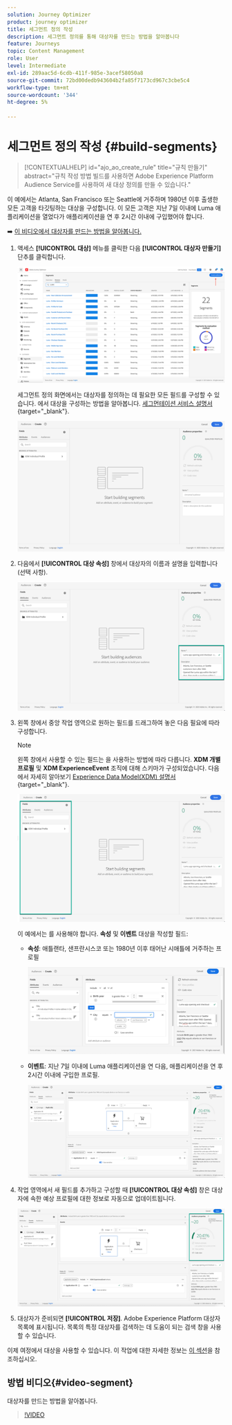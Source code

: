 ```yaml
---
solution: Journey Optimizer
product: journey optimizer
title: 세그먼트 정의 작성
description: 세그먼트 정의를 통해 대상자를 만드는 방법을 알아봅니다
feature: Journeys
topic: Content Management
role: User
level: Intermediate
exl-id: 289aac5d-6cdb-411f-985e-3acef58050a8
source-git-commit: 72bd00dedb943604b2fa85f7173cd967c3cbe5c4
workflow-type: tm+mt
source-wordcount: '344'
ht-degree: 5%

---
```


# 세그먼트 정의 작성 {#build-segments}

>[!CONTEXTUALHELP]
>id="ajo_ao_create_rule"
>title="규칙 만들기"
>abstract="규칙 작성 방법 빌드를 사용하면 Adobe Experience Platform Audience Service를 사용하여 새 대상 정의를 만들 수 있습니다."

이 예에서는 Atlanta, San Francisco 또는 Seattle에 거주하며 1980년 이후 출생한 모든 고객을 타깃팅하는 대상을 구성합니다. 이 모든 고객은 지난 7일 이내에 Luma 애플리케이션을 열었다가 애플리케이션을 연 후 2시간 이내에 구입했어야 합니다.

➡️ [이 비디오에서 대상자를 만드는 방법을 알아봅니다.](#video-segment)

1. 액세스 **[!UICONTROL 대상]** 메뉴를 클릭한 다음 **[!UICONTROL 대상자 만들기]** 단추를 클릭합니다.

   ![](assets/create-segment.png)

   세그먼트 정의 화면에서는 대상자를 정의하는 데 필요한 모든 필드를 구성할 수 있습니다. 에서 대상을 구성하는 방법을 알아봅니다. [세그먼테이션 서비스 설명서](https://experienceleague.adobe.com/docs/experience-platform/segmentation/ui/overview.html){target="_blank"}.

   ![](assets/segment-builder.png)

1. 다음에서 **[!UICONTROL 대상 속성]** 창에서 대상자의 이름과 설명을 입력합니다(선택 사항).

   ![](assets/segment-properties.png)

1. 왼쪽 창에서 중앙 작업 영역으로 원하는 필드를 드래그하여 놓은 다음 필요에 따라 구성합니다.

   >[!NOTE]
   >
   >왼쪽 창에서 사용할 수 있는 필드는 을 사용하는 방법에 따라 다릅니다. **XDM 개별 프로필** 및 **XDM ExperienceEvent** 조직에 대해 스키마가 구성되었습니다.  다음에서 자세히 알아보기 [Experience Data Model(XDM) 설명서](https://experienceleague.adobe.com/docs/experience-platform/xdm/home.html?lang=ko-KR){target="_blank"}.

   ![](assets/drag-fields.png)

   이 예에서는 를 사용해야 합니다. **속성** 및 **이벤트** 대상을 작성할 필드:

   * **속성**: 애틀랜타, 샌프란시스코 또는 1980년 이후 태어난 시애틀에 거주하는 프로필

     ![](assets/add-attributes.png)

   * **이벤트**: 지난 7일 이내에 Luma 애플리케이션을 연 다음, 애플리케이션을 연 후 2시간 이내에 구입한 프로필.

     ![](assets/add-events.png)

1. 작업 영역에서 새 필드를 추가하고 구성할 때 **[!UICONTROL 대상 속성]** 창은 대상자에 속한 예상 프로필에 대한 정보로 자동으로 업데이트됩니다.

   ![](assets/segment-estimate.png)

1. 대상자가 준비되면 **[!UICONTROL 저장]**. Adobe Experience Platform 대상자 목록에 표시됩니다. 목록의 특정 대상자를 검색하는 데 도움이 되는 검색 창을 사용할 수 있습니다.

이제 여정에서 대상을 사용할 수 있습니다. 이 작업에 대한 자세한 정보는 [이 섹션](../audience/about-audiences.md)을 참조하십시오.

## 방법 비디오{#video-segment}

대상자를 만드는 방법을 알아봅니다.

>[!VIDEO](https://video.tv.adobe.com/v/334281?quality=12)
